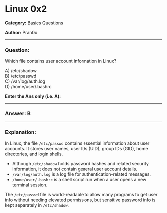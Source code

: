 # Linux 0x2

**Category:** Basics Questions

**Author:** Pran0x

---

### Question:
Which file contains user account information in Linux?

A) /etc/shadow  
B) /etc/passwd  
C) /var/log/auth.log  
D) /home/user/.bashrc  

**Enter the Ans only (i.e. A):** 

---

### Answer: B

---
### Explanation:

In Linux, the file `/etc/passwd` contains essential information about user accounts. It stores user names, user IDs (UID), group IDs (GID), home directories, and login shells.

- Although `/etc/shadow` holds password hashes and related security information, it does not contain general user account details.  
- `/var/log/auth.log` is a log file for authentication-related messages.  
- `/home/user/.bashrc` is a shell script run when a user opens a new terminal session.

The `/etc/passwd` file is world-readable to allow many programs to get user info without needing elevated permissions, but sensitive password info is kept separately in `/etc/shadow`.
 

